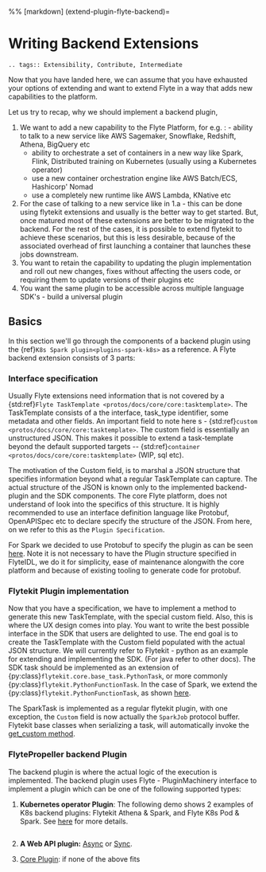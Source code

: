 %% [markdown]
(extend-plugin-flyte-backend)=

# Writing Backend Extensions

```{eval-rst}
.. tags:: Extensibility, Contribute, Intermediate
```

Now that you have landed here, we can assume that you have exhausted your options of extending and want to extend Flyte in a way that adds new capabilities to the platform.

Let us try to recap, why we should implement a backend plugin,

1. We want to add a new capability to the Flyte Platform, for e.g.
   : - ability to talk to a new service like  AWS Sagemaker, Snowflake, Redshift, Athena, BigQuery etc
     - ability to orchestrate a set of containers in a new way like Spark, Flink, Distributed training on Kubernetes (usually using a Kubernetes operator)
     - use a new container orchestration engine like AWS Batch/ECS, Hashicorp' Nomad
     - use a completely new runtime like AWS Lambda, KNative etc
2. For the case of talking to a new service like in 1.a - this can be done using flytekit extensions and usually is the better way to get started. But, once matured most of these extensions are better to be migrated to the backend. For the rest of the cases, it is possible to extend flytekit to achieve these scenarios, but this is less desirable, because of the associated overhead of first launching a container that launches these jobs downstream.
3. You want to retain the capability to updating the plugin implementation and roll out new changes, fixes without affecting the users code, or requiring them to update versions of their plugins etc
4. You want the same plugin to be accessible across multiple language SDK's - build a universal plugin

## Basics

In this section we'll go through the components of a backend plugin using the {ref}`K8s Spark plugin<plugins-spark-k8s>` as a reference. A Flyte backend extension consists of 3 parts:

### Interface specification

Usually Flyte extensions need information that is not covered by a {std:ref}`Flyte TaskTemplate <protos/docs/core/core:tasktemplate>`. The TaskTemplate consists of a
the interface, task_type identifier, some metadata and other fields. An important field to note here s - {std:ref}`custom <protos/docs/core/core:tasktemplate>`. The custom field is essentially an unstructured JSON.
This makes it possible to extend a task-template beyond the default supported targets -- {std:ref}`container <protos/docs/core/core:tasktemplate>` (WIP, sql etc).

The motivation of the Custom field, is to marshal a JSON structure that specifies information beyond what a regular TaskTemplate can capture. The actual structure of the JSON is known only to the implemented backend-plugin and the SDK components. The core Flyte platform, does not understand of look into the specifics of this structure.
It is highly recommended to use an interface definition language like Protobuf, OpenAPISpec etc to declare specify the structure of the JSON. From here, on we refer to this as the `Plugin Specification`.

For Spark we decided to use Protobuf to specify the plugin as can be seen [here](https://github.com/flyteorg/flyteidl/blob/master/protos/flyteidl/plugins/spark.proto). Note it is not necessary to have the Plugin structure specified in FlyteIDL, we do it for simplicity, ease of maintenance alongwith the core platform and because of existing tooling to generate code for protobuf.

### Flytekit Plugin implementation

Now that you have a specification, we have to implement a method to generate this new TaskTemplate, with the special custom field. Also, this is where the UX design comes into play. You want to write the best possible interface in the SDK that users are delighted to use. The end goal is to create the TaskTemplate with the Custom field populated with the actual JSON structure.
We will currently refer to Flytekit - python as an example for extending and implementing the SDK. (For java refer to other docs).
The SDK task should be implemented as an extension of {py:class}`flytekit.core.base_task.PythonTask`, or more commonly {py:class}`flytekit.PythonFunctionTask`.
In the case of Spark, we extend the {py:class}`flytekit.PythonFunctionTask`, as shown [here](https://github.com/flyteorg/flytekit/blob/master/plugins/flytekit-spark/flytekitplugins/spark/task.py#L77-L123).

The SparkTask is implemented as a regular flytekit plugin, with one exception, the `Custom` field is now actually the `SparkJob` protocol buffer. Flytekit base classes when serializing a task, will automatically invoke the [get_custom method](https://github.com/flyteorg/flytekit/blob/c02075d472b5587d199630bcfc7f9937673c6a0e/flytekit/core/base_task.py#L255).

### FlytePropeller backend Plugin

The backend plugin is where the actual logic of the execution is implemented. The backend plugin uses Flyte - PluginMachinery interface to implement a plugin which can be one of the following supported types:

1. **Kubernetes operator Plugin**: The following demo shows 2 examples of K8s backend plugins: Flytekit Athena & Spark, and Flyte K8s Pod & Spark. See [here](https://pkg.go.dev/github.com/lyft/flyteplugins@v0.5.26/go/tasks/pluginmachinery/k8s#Plugin) for more details.

   ```{youtube} oK2RGQuP94k
   ```

2. **A Web API plugin:** [Async](https://pkg.go.dev/github.com/lyft/flyteplugins@v0.5.26/go/tasks/pluginmachinery/webapi#AsyncPlugin) or [Sync](https://pkg.go.dev/github.com/lyft/flyteplugins@v0.5.26/go/tasks/pluginmachinery/webapi#SyncPlugin).
3. [Core Plugin](https://pkg.go.dev/github.com/lyft/flyteplugins/go/tasks/pluginmachinery/core#Plugin): if none of the above fits
